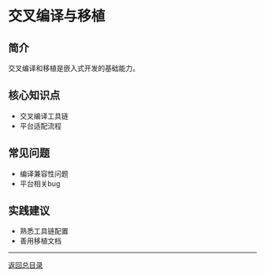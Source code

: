 # 交叉编译与移植

## 简介
交叉编译和移植是嵌入式开发的基础能力。

## 核心知识点
- 交叉编译工具链
- 平台适配流程

## 常见问题
- 编译兼容性问题
- 平台相关bug

## 实践建议
- 熟悉工具链配置
- 善用移植文档

---

[返回总目录](README.md)
